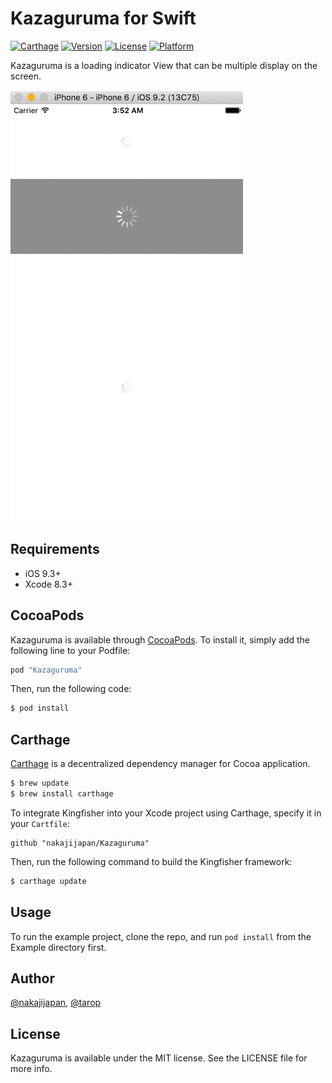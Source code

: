 # Kazaguruma for Swift

[![Carthage](https://img.shields.io/badge/Carthage-compatible-4BC51D.svg?style=flat)](https://github.com/Carthage/Carthage)
[![Version](https://img.shields.io/cocoapods/v/Kazaguruma.svg?style=flat)](http://cocoapods.org/pods/Kazaguruma)
[![License](https://img.shields.io/cocoapods/l/Kazaguruma.svg?style=flat)](http://cocoapods.org/pods/Kazaguruma)
[![Platform](https://img.shields.io/cocoapods/p/Kazaguruma.svg?style=flat)](http://cocoapods.org/pods/Kazaguruma)

Kazaguruma is a loading indicator View that can be multiple display on the screen.

![Kazaguruma](./demo.gif)

## Requirements

- iOS 9.3+
- Xcode 8.3+

## CocoaPods

Kazaguruma is available through [CocoaPods](http://cocoapods.org). To install
it, simply add the following line to your Podfile:


```ruby
pod "Kazaguruma"
```

Then, run the following code:

```ruby
$ pod install
```

## Carthage

[Carthage](https://github.com/Carthage/Carthage) is a decentralized dependency manager for Cocoa application.

``` bash
$ brew update
$ brew install carthage
```

To integrate Kingfisher into your Xcode project using Carthage, specify it in your `Cartfile`:

``` ogdl
github "nakajijapan/Kazaguruma"
```

Then, run the following command to build the Kingfisher framework:

``` bash
$ carthage update
```

## Usage

To run the example project, clone the repo, and run `pod install` from the Example directory first.


## Author

[@nakajijapan](https://twitter.com/nakajijapan), [@tarop](https://twitter.com/tarop)

## License

Kazaguruma is available under the MIT license. See the LICENSE file for more info.
